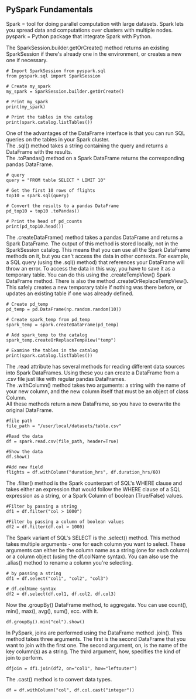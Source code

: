 ## PySpark Fundamentals

Spark = tool for doing parallel computation with large datasets. Spark lets you spread data and computations over clusters with multiple nodes.  
pyspark = Python package that integrate Spark with Python.  

The SparkSession.builder.getOrCreate() method returns an existing SparkSession if there's already one in the environment, or creates a new one if necessary.  


```
# Import SparkSession from pyspark.sql
from pyspark.sql import SparkSession

# Create my_spark
my_spark = SparkSession.builder.getOrCreate()

# Print my_spark
print(my_spark)

# Print the tables in the catalog
print(spark.catalog.listTables())

``` 

One of the advantages of the DataFrame interface is that you can run SQL queries on the tables in your Spark cluster.  
The .sql() method takes a string containing the query and returns a DataFrame with the results.  
The .toPandas() method on a Spark DataFrame returns the corresponding pandas DataFrame.  

```
# query
query = "FROM table SELECT * LIMIT 10"

# Get the first 10 rows of flights
top10 = spark.sql(query)

# Convert the results to a pandas DataFrame
pd_top10 = top10 .toPandas()

# Print the head of pd_counts
print(pd_top10.head())
``` 

The .createDataFrame() method takes a pandas DataFrame and returns a Spark DataFrame. The output of this method is stored locally, not in the SparkSession catalog. This means that you can use all the Spark DataFrame methods on it, but you can't access the data in other contexts. For example, a SQL query (using the .sql() method) that references your DataFrame will throw an error. To access the data in this way, you have to save it as a temporary table. You can do this using the .createTempView() Spark DataFrame method. There is also the method .createOrReplaceTempView(). This safely creates a new temporary table if nothing was there before, or updates an existing table if one was already defined.  


```
# Create pd_temp
pd_temp = pd.DataFrame(np.random.random(10))

# Create spark_temp from pd_temp
spark_temp = spark.createDataFrame(pd_temp)

# Add spark_temp to the catalog
spark_temp.createOrReplaceTempView("temp")

# Examine the tables in the catalog
print(spark.catalog.listTables())
``` 

The .read attribute has several methods for reading different data sources into Spark DataFrames. Using these you can create a DataFrame from a .csv file just like with regular pandas DataFrames.  
The .withColumn() method takes two arguments: a string with the name of your new column, and the new column itself that must be an object of class Column.  
All these methods return a new DataFrame, so you have to overwrite the original DataFrame.  


```
#file path
file_path = "/user/local/datasets/table.csv"

#Read the data
df = spark.read.csv(file_path, header=True)

#Show the data
df.show()

#Add new field
flights = df.withColumn("duration_hrs", df.duration_hrs/60)
``` 

The .filter() method is the Spark counterpart of SQL's WHERE clause and takes either an expression that would follow the WHERE clause of a SQL expression as a string, or a Spark Column of boolean (True/False) values.  

```
#Filter by passing a string
df1 = df.filter("col > 1000")

#Filter by passing a column of boolean values
df2 = df.filter(df.col > 1000)
``` 


The Spark variant of SQL's SELECT is the .select() method. This method takes multiple arguments - one for each column you want to select. These arguments can either be the column name as a string (one for each column) or a column object (using the df.colName syntax). You can also use the .alias() method to rename a column you're selecting. 

```
# by passing a string
df1 = df.select("col1", "col2", "col3")

# df.colName syntax
df2 = df.select(df.col1, df.col2, df.col3)
``` 

Now the .groupBy() DataFrame method, to aggregate. You can use count(), min(), max(), avg(), sum(), ecc. with it.  

```
df.groupBy().min("col").show()
``` 

In PySpark, joins are performed using the DataFrame method .join(). This method takes three arguments. The first is the second DataFrame that you want to join with the first one. The second argument, on, is the name of the key column(s) as a string.  The third argument, how, specifies the kind of join to perform.


```
dfjoin = df1.join(df2, on="col1", how="leftouter")
``` 

The .cast() method is to convert data types.  

```
df = df.withColumn("col", df.col.cast("integer"))
``` 











